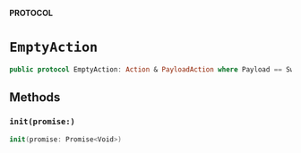 **PROTOCOL**

# `EmptyAction`

```swift
public protocol EmptyAction: Action & PayloadAction where Payload == Swift.Never
```

## Methods
### `init(promise:)`

```swift
init(promise: Promise<Void>)
```
